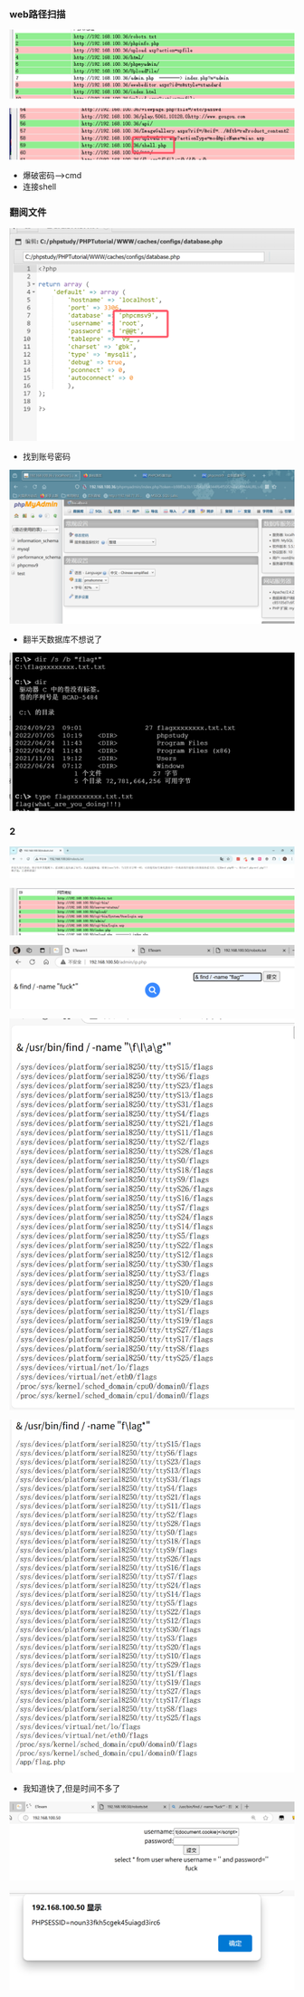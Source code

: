 ### web路径扫描

![image-20240929154606511](./assets/image-20240929154606511.png)

![image-20240929154627195](./assets/image-20240929154627195.png)

- 爆破密码-->cmd
- 连接shell

### 翻阅文件

![image-20240929154718223](./assets/image-20240929154718223.png)

- 找到账号密码

![image-20240929154738549](./assets/image-20240929154738549.png)

- 翻半天数据库不想说了

![image-20240929161117384](./assets/image-20240929161117384.png)





### 2



![image-20240929162940644](./assets/image-20240929162940644.png)

![image-20240929162954342](./assets/image-20240929162954342.png)

![image-20240929163109221](./assets/image-20240929163109221.png)

![image-20240929164247918](./assets/image-20240929164247918.png)

![image-20240929164419322](./assets/image-20240929164419322.png)

- 我知道快了,但是时间不多了

![image-20240929165521721](./assets/image-20240929165521721.png)

![image-20240929165532422](./assets/image-20240929165532422.png)
